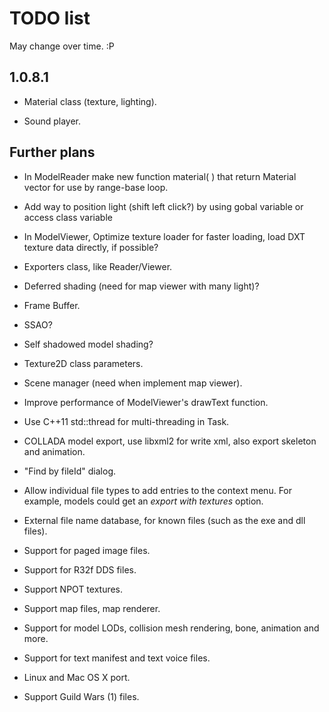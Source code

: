 TODO list
=========

May change over time. :P

1.0.8.1
-------

* Material class (texture, lighting).

* Sound player.

Further plans
-------------

* In ModelReader make new function material( ) that return Material vector
for use by range-base loop.

* Add way to position light (shift left click?) by using gobal variable or access class variable

* In ModelViewer, Optimize texture loader for faster loading, load DXT texture data directly, if possible?

* Exporters class, like Reader/Viewer.

* Deferred shading (need for map viewer with many light)?

* Frame Buffer.

* SSAO?

* Self shadowed model shading?

* Texture2D class parameters.

* Scene manager (need when implement map viewer).

* Improve performance of ModelViewer's drawText function.

* Use C++11 std::thread for multi-threading in Task.

* COLLADA model export, use libxml2 for write xml, also export skeleton and animation.

* "Find by fileId" dialog.

* Allow individual file types to add entries to the context menu. For example,
models could get an *export with textures* option.

* External file name database, for known files (such as the exe and dll files).

* Support for paged image files.

* Support for R32f DDS files.

* Support NPOT textures.

* Support map files, map renderer.

* Support for model LODs, collision mesh rendering, bone, animation and more.

* Support for text manifest and text voice files.

* Linux and Mac OS X port.

* Support Guild Wars (1) files.
